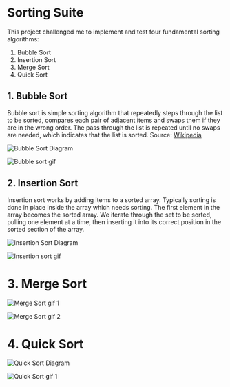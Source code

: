 # Sorting Suite

This project challenged me to implement and test four fundamental sorting algorithms: 

1. Bubble Sort
2. Insertion Sort
3. Merge Sort
4. Quick Sort

## 1. Bubble Sort

Bubble sort is simple sorting algorithm that repeatedly steps through the list to be sorted, compares each pair of adjacent items and swaps them if they are in the wrong order. The pass through the list is repeated until no swaps are needed, which indicates that the list is sorted. Source: [Wikipedia](https://en.wikipedia.org/wiki/Bubble_sort)

![Bubble Sort Diagram](https://upload.wikimedia.org/wikipedia/commons/8/83/Bubblesort-edited-color.svg)

![Bubble sort gif](https://upload.wikimedia.org/wikipedia/commons/c/c8/Bubble-sort-example-300px.gif)

## 2. Insertion Sort

Insertion sort works by adding items to a sorted array. Typically sorting is done in place inside the array which needs sorting. The first element in the array becomes the sorted array. We iterate through the set to be sorted, pulling one element at a time, then inserting it into its correct position in the sorted section of the array.

![Insertion Sort Diagram](https://upload.wikimedia.org/wikipedia/commons/7/7e/Insertionsort-edited.png)

![Insertion sort gif](https://upload.wikimedia.org/wikipedia/commons/4/42/Insertion_sort.gif)

# 3. Merge Sort

![Merge Sort gif 1](https://upload.wikimedia.org/wikipedia/commons/c/cc/Merge-sort-example-300px.gif)

![Merge Sort gif 2](https://upload.wikimedia.org/wikipedia/commons/c/c5/Merge_sort_animation2.gif)

# 4. Quick Sort

![Quick Sort Diagram](https://upload.wikimedia.org/wikipedia/commons/a/af/Quicksort-diagram.svg)

![Quick Sort gif 1](https://upload.wikimedia.org/wikipedia/commons/6/6a/Sorting_quicksort_anim.gif)


